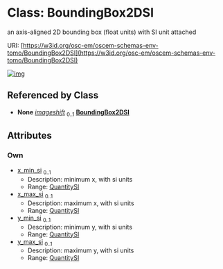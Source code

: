 
# Class: BoundingBox2DSI

an axis-aligned 2D bounding box (float units) with SI unit attached

URI: [https://w3id.org/osc-em/oscem-schemas-env-tomo/BoundingBox2DSI](https://w3id.org/osc-em/oscem-schemas-env-tomo/BoundingBox2DSI)


[![img](https://yuml.me/diagram/nofunky;dir:TB/class/[QuantitySI],[QuantitySI]<y_max_si%200..1-++[BoundingBox2DSI],[QuantitySI]<y_min_si%200..1-++[BoundingBox2DSI],[QuantitySI]<x_max_si%200..1-++[BoundingBox2DSI],[QuantitySI]<x_min_si%200..1-++[BoundingBox2DSI],[Acquisition]++-%20imageshift%200..1>[BoundingBox2DSI],[Acquisition])](https://yuml.me/diagram/nofunky;dir:TB/class/[QuantitySI],[QuantitySI]<y_max_si%200..1-++[BoundingBox2DSI],[QuantitySI]<y_min_si%200..1-++[BoundingBox2DSI],[QuantitySI]<x_max_si%200..1-++[BoundingBox2DSI],[QuantitySI]<x_min_si%200..1-++[BoundingBox2DSI],[Acquisition]++-%20imageshift%200..1>[BoundingBox2DSI],[Acquisition])

## Referenced by Class

 *  **None** *[imageshift](imageshift.md)*  <sub>0..1</sub>  **[BoundingBox2DSI](BoundingBox2DSI.md)**

## Attributes


### Own

 * [x_min_si](x_min_si.md)  <sub>0..1</sub>
     * Description: minimum x, with si units
     * Range: [QuantitySI](QuantitySI.md)
 * [x_max_si](x_max_si.md)  <sub>0..1</sub>
     * Description: maximum x, with si units
     * Range: [QuantitySI](QuantitySI.md)
 * [y_min_si](y_min_si.md)  <sub>0..1</sub>
     * Description: minimum y, with si units
     * Range: [QuantitySI](QuantitySI.md)
 * [y_max_si](y_max_si.md)  <sub>0..1</sub>
     * Description: maximum y, with si units
     * Range: [QuantitySI](QuantitySI.md)
